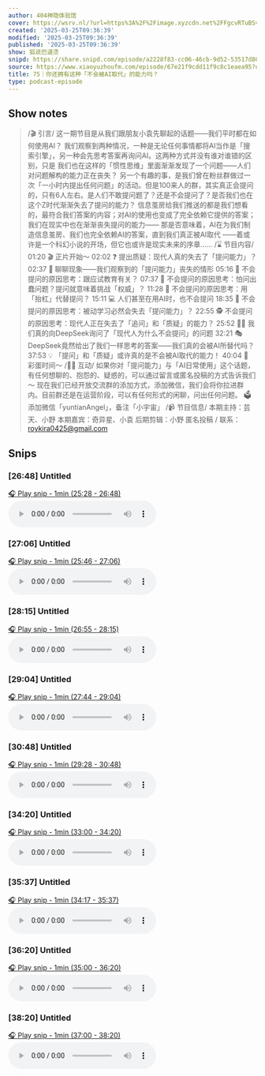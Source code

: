 ```yaml
---
author: 404神隐体验馆
cover: https://wsrv.nl/?url=https%3A%2F%2Fimage.xyzcdn.net%2FFgcvRTuBSvcaed0fE05NJfm7RElV.jpg&w=200&h=200
created: '2025-03-25T09:36:39'
modified: '2025-03-25T09:36:39'
published: '2025-03-25T09:36:39'
show: 狐说巴道烫
snipd: https://share.snipd.com/episode/a2228f83-cc06-46cb-9d52-53517d80af09
source: https://www.xiaoyuzhoufm.com/episode/67e21f9cdd11f9c8c1eaea95?utm_source=rss
title: 75｜你还拥有这种「不会被AI取代」的能力吗？
type: podcast-episode
---
```



## Show notes
> /🎬 引言/  这一期节目是从我们跟朋友小袁先聊起的话题——我们平时都在如何使用AI？
> 我们观察到两种情况，一种是无论任何事情都将AI当作是「搜索引擎」，另一种会先思考答案再询问AI。这两种方式并没有谁对谁错的区别，只是 我们也在这样的「惯性思维」里面渐渐发现了一个问题——人们对问题解构的能力正在丧失？ 
> 另一个有趣的事，是我们曾在粉丝群做过一次「一小时内提出任何问题」的活动。但是100来人的群，其实真正会提问的，只有6人左右。是人们不敢提问题了？还是不会提问了？是否我们也在这个Z时代渐渐失去了提问的能力？
> 信息茧房给我们推送的都是我们想看的，最符合我们答案的内容；对AI的使用也变成了完全依赖它提供的答案；我们在现实中也在渐渐丧失提问的能力—— 那是否意味着，AI在为我们制造信息茧房、我们也完全依赖AI的答案，直到我们真正被AI取代 ——着或许是一个科幻小说的开场，但它也或许是现实未来的序章……
> /⌛️ 节目内容/  01:20 🎬 正片开始～
> 02:02 ❓ 提出质疑：现代人真的失去了「提问能力」？
> 02:37 🚩 聊聊现象——我们观察到的「提问能力」丧失的情形
> 05:16 🙋 不会提问的原因思考：跟应试教育有关？
> 07:37 🙋 不会提问的原因思考：怕问出蠢问题？提问就意味着挑战「权威」？
> 11:28 🙋 不会提问的原因思考：用「抬杠」代替提问？
> 15:11 💻 人们甚至在用AI时，也不会提问
> 18:35 🙋 不会提问的原因思考：被动学习必然会失去「提问能力」？
> 22:55 🕵️ 不会提问的原因思考：现代人正在失去了「追问」和「质疑」的能力？
> 25:52 🧑‍💻 我们真的向DeepSeek询问了「现代人为什么不会提问」的问题
> 32:21 🎭 DeepSeek竟然给出了我们一样思考的答案——我们真的会被AI所替代吗？  
> 37:53 💡 「提问」和「质疑」或许真的是不会被AI取代的能力！ 
> 40:04 🎉 彩蛋时间～ 
> /🙋‍♀️ 互动/  如果你对「提问能力」与「AI日常使用」这个话题，有任何想聊的、抱怨的、疑惑的，可以通过留言或匿名投稿的方式告诉我们～
> 现在我们已经开放交流群的添加方式，添加微信，我们会将你拉进群内。目前群还是在运营阶段，可以有任何形式的闲聊，问出任何问题。 
> 🗳️ 添加微信「yuntianAngel」，备注「小宇宙」
> /📹 节目信息/  本期主持：芸天、小野 本期嘉宾：奇异星、小袁 后期剪辑：小野  匿名投稿 / 联系：roykira0425@gmail.com

## Snips
### [26:48] Untitled
[🎧 Play snip - 1min️ (25:28 - 26:48)](https://share.snipd.com/snip/596bce1c-97bb-4699-b8ae-6b01bfa175e7)
<audio controls> <source src="https://dts-api.xiaoyuzhoufm.com/track/674fee29182d70c0f9b0ed92/67e21f9cdd11f9c8c1eaea95/media.xyzcdn.net/674fee29182d70c0f9b0ed92/lsFk-kqTXkUZW2L-FgozGfMq7Ed_.m4a#t=25:28,26:48"> </audio>
### [27:06] Untitled
[🎧 Play snip - 1min️ (25:46 - 27:06)](https://share.snipd.com/snip/d333a209-bf44-4a8f-b42e-8d2a71aa31df)
<audio controls> <source src="https://dts-api.xiaoyuzhoufm.com/track/674fee29182d70c0f9b0ed92/67e21f9cdd11f9c8c1eaea95/media.xyzcdn.net/674fee29182d70c0f9b0ed92/lsFk-kqTXkUZW2L-FgozGfMq7Ed_.m4a#t=25:46,27:06"> </audio>
### [28:15] Untitled
[🎧 Play snip - 1min️ (26:55 - 28:15)](https://share.snipd.com/snip/82d18695-63f5-41ea-934c-97e6ee853812)
<audio controls> <source src="https://dts-api.xiaoyuzhoufm.com/track/674fee29182d70c0f9b0ed92/67e21f9cdd11f9c8c1eaea95/media.xyzcdn.net/674fee29182d70c0f9b0ed92/lsFk-kqTXkUZW2L-FgozGfMq7Ed_.m4a#t=26:55,28:15"> </audio>
### [29:04] Untitled
[🎧 Play snip - 1min️ (27:44 - 29:04)](https://share.snipd.com/snip/91492679-2680-449e-829a-253d558f01b8)
<audio controls> <source src="https://dts-api.xiaoyuzhoufm.com/track/674fee29182d70c0f9b0ed92/67e21f9cdd11f9c8c1eaea95/media.xyzcdn.net/674fee29182d70c0f9b0ed92/lsFk-kqTXkUZW2L-FgozGfMq7Ed_.m4a#t=27:44,29:04"> </audio>
### [30:48] Untitled
[🎧 Play snip - 1min️ (29:28 - 30:48)](https://share.snipd.com/snip/4f9a4cd9-6afb-4949-b547-4a04861bfbd9)
<audio controls> <source src="https://dts-api.xiaoyuzhoufm.com/track/674fee29182d70c0f9b0ed92/67e21f9cdd11f9c8c1eaea95/media.xyzcdn.net/674fee29182d70c0f9b0ed92/lsFk-kqTXkUZW2L-FgozGfMq7Ed_.m4a#t=29:28,30:48"> </audio>
### [34:20] Untitled
[🎧 Play snip - 1min️ (33:00 - 34:20)](https://share.snipd.com/snip/27f0bd46-9884-4f91-b1ec-4671c5c4a379)
<audio controls> <source src="https://dts-api.xiaoyuzhoufm.com/track/674fee29182d70c0f9b0ed92/67e21f9cdd11f9c8c1eaea95/media.xyzcdn.net/674fee29182d70c0f9b0ed92/lsFk-kqTXkUZW2L-FgozGfMq7Ed_.m4a#t=33:00,34:20"> </audio>
### [35:37] Untitled
[🎧 Play snip - 1min️ (34:17 - 35:37)](https://share.snipd.com/snip/e6d9fcd3-c14e-407f-bcc9-e0b742e9dc05)
<audio controls> <source src="https://dts-api.xiaoyuzhoufm.com/track/674fee29182d70c0f9b0ed92/67e21f9cdd11f9c8c1eaea95/media.xyzcdn.net/674fee29182d70c0f9b0ed92/lsFk-kqTXkUZW2L-FgozGfMq7Ed_.m4a#t=34:17,35:37"> </audio>
### [36:20] Untitled
[🎧 Play snip - 1min️ (35:00 - 36:20)](https://share.snipd.com/snip/4fe71665-7f9a-4e7a-a45c-5f7301366ef2)
<audio controls> <source src="https://dts-api.xiaoyuzhoufm.com/track/674fee29182d70c0f9b0ed92/67e21f9cdd11f9c8c1eaea95/media.xyzcdn.net/674fee29182d70c0f9b0ed92/lsFk-kqTXkUZW2L-FgozGfMq7Ed_.m4a#t=35:00,36:20"> </audio>
### [38:20] Untitled
[🎧 Play snip - 1min️ (37:00 - 38:20)](https://share.snipd.com/snip/515d83dd-7320-46d5-97f5-fedf6d2e8d60)
<audio controls> <source src="https://dts-api.xiaoyuzhoufm.com/track/674fee29182d70c0f9b0ed92/67e21f9cdd11f9c8c1eaea95/media.xyzcdn.net/674fee29182d70c0f9b0ed92/lsFk-kqTXkUZW2L-FgozGfMq7Ed_.m4a#t=37:00,38:20"> </audio>
